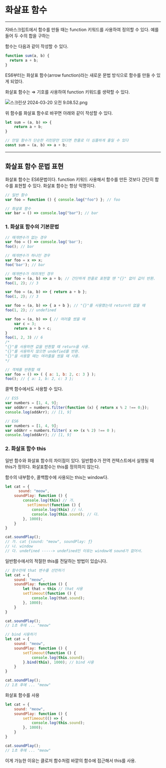 # 화살표 함수

---

자바스크립트에서 함수를 만들 때는 function 키워드를 사용하여 정의할 수 있다. 예를 들어 두 수의 합을 구하는

함수는 다음과 같이 작성할 수 있다.

```jsx
function sum(a, b) {
  return a + b;
}
```

ES6부터는 화살표 함수(arrow function)라는 새로운 문법 방식으로 함수를 만들 수 있게 되었다. 

화살표 함수는 ⇒ 기호를 사용하여 function 키워드를 생략할 수 있다.

![스크린샷 2024-03-20 오전 9.08.52.png](%E1%84%92%E1%85%AA%E1%84%89%E1%85%A1%E1%86%AF%E1%84%91%E1%85%AD%20%E1%84%92%E1%85%A1%E1%86%B7%E1%84%89%E1%85%AE%209ab9f937a8714ab882253936153cb479/%25E1%2584%2589%25E1%2585%25B3%25E1%2584%258F%25E1%2585%25B3%25E1%2584%2585%25E1%2585%25B5%25E1%2586%25AB%25E1%2584%2589%25E1%2585%25A3%25E1%2586%25BA_2024-03-20_%25E1%2584%258B%25E1%2585%25A9%25E1%2584%258C%25E1%2585%25A5%25E1%2586%25AB_9.08.52.png)

위 함수를 화살표 함수로 바꾸면 아래와 같이 작성할 수 있다.

```jsx
let sum = (a, b) => {
	return a + b;
}

// 만일 함수가 단순한 리턴문만 있다면 한줄로 더 심플하게 줄일 수 있다
const sum = (a, b) => a + b;
```

---

## 화살표 함수 문법 표현

화살표 함수는 ES6문법이다. function 키워드 사용해서 함수를 만든 것보다 간단히 함수를 표현할 수 있다. 화살표 함수는 항상 익명이다.

```jsx
// 일반 함수
var foo = function () { console.log("foo") }; // foo

// 화살표 함수
var bar = () => console.log("bar"); // bar
```

### 1. 화살표 함수의 기본문법

```jsx
// 매개변수가 없는 경우
var foo = () => console.log('bar');
foo(); // bar

// 매개변수가 하나인 경우
var foo = x => x;
foo('bar'); // bar

// 매개변수가 여려개인 경우
var foo = (a, b) => a + b; // 간단하게 한줄로 표현할 땐 "{}" 없이 값이 반환.
foo(1, 2); // 3

var foo = (a, b) => { return a + b };
foo(1, 2); // 3

var foo = (a, b) => { a + b }; // "{}"를 사용했는데 return이 없을 때
foo(1, 2); // undefined

var foo = (a, b) => { // 여러줄 썼을 때
	var c = 3;
	return a + b + c;
}
foo(1, 2, 3) // 6
/*
"{}"를 사용하면 값을 반환할 때 return을 사용.
"{}"를 사용하지 않으면 undefied를 반환.
"{}"을 사용할 때는 여러줄을 썼을 때 사용.
*/

// 객체를 반환할 때
var foo = () => ( { a: 1, b: 2, c: 3 } );
foo(); // { a: 1, b: 2, c: 3 };
```

콜백 함수에서도 사용할 수 있다.

```jsx
// ES5
var numbers = [1, 4, 9];
var oddArr = numbers.filter(function (x) { return x % 2 !== 0;});
console.log(oddArr); // [1, 9]
```

```jsx
// ES6
var numbers = [1, 4, 9];
var oddArr = numbers.filter( x => (x % 2) !== 0 );
console.log(oddArr); // [1, 9]
```

### 2. 화살표 함수 this

일반 함수와 화살표 함수의 차이점이 있다. 일반함수가 전역 컨텍스트에서 실행될 때 this가 정의다. 화살표함수는 this를 정의하지 않는다.

함수의 내부함수, 콜백함수에 사용되는 this는 window다.

```jsx
let cat = {
	  sound: "meow",
  	soundPlay: function () {
      	console.log(this) // 가.
		  setTimeout(function () {
			console.log(this) // 나.
			console.log(this.sound); // 다.
		}, 1000);
    }
}

cat.soundPlay();
// 가. cat {sound: "meow", soundPlay: ƒ}
// 나. window
// 다. undefined -----> undefined인 이유는 window에 sound가 없어서.
```

일반함수에서의 적절한 this를 전달하는 방법이 있습니다.

```jsx
// 함수안에 that 변수를 선언하기
let cat = {
	sound: "meow",
  	soundPlay: function () {
      	let that = this // that 사용
		setTimeout(function () {
			console.log(that.sound);
		}, 1000);
    }
}

cat.soundPlay();
// 1초 후에 ... "meow"

// bind 사용하기
let cat = {
	sound: "meow",
  	soundPlay: function () {
		setTimeout(function () {
			console.log(this.sound);
		}.bind(this), 1000); // bind 사용
    }
}

cat.soundPlay();
// 1초 후에 ... "meow"
```

화살표 함수를 사용

```jsx
let cat = {
	sound: "meow",
  	soundPlay: function () {
		setTimeout(() => {
			console.log(this.sound);
		}, 1000);
    }
}

cat.soundPlay();
// 1초 후에 ... "meow"
```

이게 가능한 이유는 클로저 함수처럼 바깥의 함수에 접근해서 this를 사용.